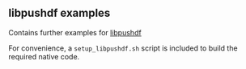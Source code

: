 ## libpushdf examples

Contains further examples for [libpushdf](https://github.com/mciric1/libpushdf)

For convenience, a `setup_libpushdf.sh` script is included to build the required native code.
